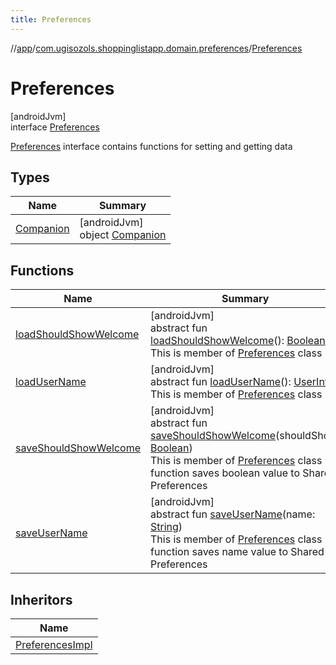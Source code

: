 ```yaml
---
title: Preferences
---
```

//[app](../../../index.html)/[com.ugisozols.shoppinglistapp.domain.preferences](../index.html)/[Preferences](index.html)



# Preferences



[androidJvm]\
interface [Preferences](index.html)

[Preferences](index.html) interface contains functions for setting and getting data



## Types


| Name | Summary |
|---|---|
| [Companion](-companion/index.html) | [androidJvm]<br>object [Companion](-companion/index.html) |


## Functions


| Name | Summary |
|---|---|
| [loadShouldShowWelcome](load-should-show-welcome.html) | [androidJvm]<br>abstract fun [loadShouldShowWelcome](load-should-show-welcome.html)(): [Boolean](https://kotlinlang.org/api/latest/jvm/stdlib/kotlin/-boolean/index.html)<br>This is member of [Preferences](index.html) class |
| [loadUserName](load-user-name.html) | [androidJvm]<br>abstract fun [loadUserName](load-user-name.html)(): [UserInfo](../../com.ugisozols.shoppinglistapp.domain.models/-user-info/index.html)<br>This is member of [Preferences](index.html) class |
| [saveShouldShowWelcome](save-should-show-welcome.html) | [androidJvm]<br>abstract fun [saveShouldShowWelcome](save-should-show-welcome.html)(shouldShow: [Boolean](https://kotlinlang.org/api/latest/jvm/stdlib/kotlin/-boolean/index.html))<br>This is member of [Preferences](index.html) class function saves boolean value to Shared Preferences |
| [saveUserName](save-user-name.html) | [androidJvm]<br>abstract fun [saveUserName](save-user-name.html)(name: [String](https://kotlinlang.org/api/latest/jvm/stdlib/kotlin/-string/index.html))<br>This is member of [Preferences](index.html) class function saves name value to Shared Preferences |


## Inheritors


| Name |
|---|
| [PreferencesImpl](../../com.ugisozols.shoppinglistapp.data.local.preferences/-preferences-impl/index.html) |

